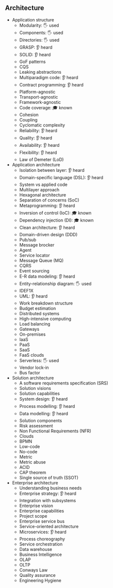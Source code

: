 ## Architecture

- Application structure
  - Modularity: 🖐️ used
  - Components: 🖐️ used
  - Directories: 🖐️ used
  - GRASP: 👂 heard
  - SOLID: 👂 heard
  - GoF patterns
  - CQS
  - Leaking abstractions
  - Multiparadigm code: 👂 heard
  - Contract programming: 👂 heard
  - Platform-agnostic
  - Transport-agnostic
  - Framework-agnostic
  - Code coverage: 🎓 known
  - Cohesion
  - Coupling
  - Cyclomatic complexity
  - Reliability: 👂 heard
  - Quality: 👂 heard
  - Availability: 👂 heard
  - Flexibility: 👂 heard
  - Law of Demeter (LoD)
- Application architecture
  - Isolation between layer: 👂 heard
  - Domain-specific language (DSL): 👂 heard
  - System vs applied code
  - Multilayer approach
  - Hexagonal architecture
  - Separation of concerns (SoC)
  - Metaprogramming: 👂 heard
  - Inversion of control (IoC): 🎓 known
  - Dependency injection (DI): 🎓 known
  - Clean architecture: 👂 heard
  - Domain-driven design (DDD)
  - Pub/sub
  - Message brocker
  - Agent
  - Service locator
  - Message Queue (MQ)
  - CQRS
  - Event sourcing
  - E-R data modeling: 👂 heard
  - Entity-relationship diagram: 🖐️ used
  - IDEF1X
  - UML: 👂 heard
  - Work breakdown structure
  - Budget estimation
  - Distributed systems
  - High-intensive computing
  - Load balancing
  - Gateways
  - On-premises
  - IaaS
  - PaaS
  - SaaS
  - FaaS clouds
  - Serverless: 🖐️ used
  - Vendor lock-in
  - Bus factor
- Solution architecture
  - A software requirements specification (SRS)
  - Solution visions
  - Solution capabilities
  - System design: 👂 heard
  - Process modelling: 👂 heard
  - Data modelling: 👂 heard
  - Solution components
  - Risk assessment
  - Non Functional Requirements (NFR)
  - Clouds
  - BPMN
  - Low-code
  - No-code
  - Metric
  - Metric abuse
  - ACID
  - CAP theorem
  - Single source of truth (SSOT)
- Enterprise architecture
  - Understanding business needs
  - Enterprise strategy: 👂 heard
  - Integration with subsystems
  - Enterprise vision
  - Enterprise capabilities
  - Project scope
  - Enterprise service bus
  - Service-oriented architecture
  - Microservices: 👂 heard
  - Process choreography
  - Service orchestration
  - Data warehouse
  - Business Intelligence
  - OLAP
  - OLTP
  - Conways Law
  - Quality assurance
  - Engineering Hygiene
